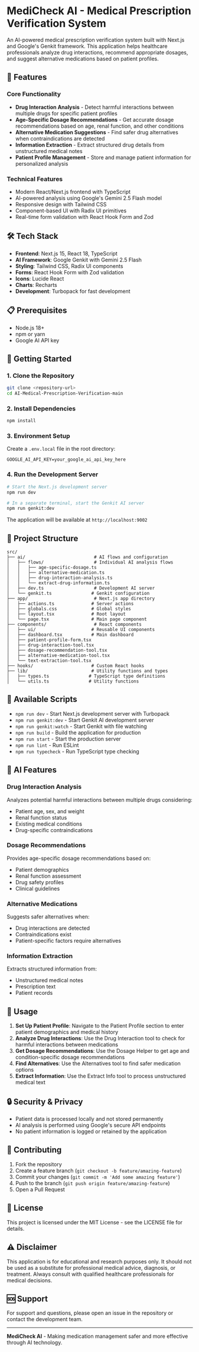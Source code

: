 # MediCheck AI - Medical Prescription Verification System

An AI-powered medical prescription verification system built with Next.js and Google's Genkit framework. This application helps healthcare professionals analyze drug interactions, recommend appropriate dosages, and suggest alternative medications based on patient profiles.

## 🚀 Features

### Core Functionality
- **Drug Interaction Analysis** - Detect harmful interactions between multiple drugs for specific patient profiles
- **Age-Specific Dosage Recommendations** - Get accurate dosage recommendations based on age, renal function, and other conditions
- **Alternative Medication Suggestions** - Find safer drug alternatives when contraindications are detected
- **Information Extraction** - Extract structured drug details from unstructured medical notes
- **Patient Profile Management** - Store and manage patient information for personalized analysis

### Technical Features
- Modern React/Next.js frontend with TypeScript
- AI-powered analysis using Google's Gemini 2.5 Flash model
- Responsive design with Tailwind CSS
- Component-based UI with Radix UI primitives
- Real-time form validation with React Hook Form and Zod

## 🛠️ Tech Stack

- **Frontend**: Next.js 15, React 18, TypeScript
- **AI Framework**: Google Genkit with Gemini 2.5 Flash
- **Styling**: Tailwind CSS, Radix UI components
- **Forms**: React Hook Form with Zod validation
- **Icons**: Lucide React
- **Charts**: Recharts
- **Development**: Turbopack for fast development

## 📋 Prerequisites

- Node.js 18+ 
- npm or yarn
- Google AI API key

## 🚀 Getting Started

### 1. Clone the Repository
```bash
git clone <repository-url>
cd AI-Medical-Prescription-Verification-main
```

### 2. Install Dependencies
```bash
npm install
```

### 3. Environment Setup
Create a `.env.local` file in the root directory:
```env
GOOGLE_AI_API_KEY=your_google_ai_api_key_here
```

### 4. Run the Development Server
```bash
# Start the Next.js development server
npm run dev

# In a separate terminal, start the Genkit AI server
npm run genkit:dev
```

The application will be available at `http://localhost:9002`

## 📁 Project Structure

```
src/
├── ai/                          # AI flows and configuration
│   ├── flows/                   # Individual AI analysis flows
│   │   ├── age-specific-dosage.ts
│   │   ├── alternative-medication.ts
│   │   ├── drug-interaction-analysis.ts
│   │   └── extract-drug-information.ts
│   ├── dev.ts                   # Development AI server
│   └── genkit.ts               # Genkit configuration
├── app/                         # Next.js app directory
│   ├── actions.ts              # Server actions
│   ├── globals.css             # Global styles
│   ├── layout.tsx              # Root layout
│   └── page.tsx                # Main page component
├── components/                  # React components
│   ├── ui/                     # Reusable UI components
│   ├── dashboard.tsx           # Main dashboard
│   ├── patient-profile-form.tsx
│   ├── drug-interaction-tool.tsx
│   ├── dosage-recommendation-tool.tsx
│   ├── alternative-medication-tool.tsx
│   └── text-extraction-tool.tsx
├── hooks/                      # Custom React hooks
├── lib/                        # Utility functions and types
│   ├── types.ts               # TypeScript type definitions
│   └── utils.ts               # Utility functions
```

## 🔧 Available Scripts

- `npm run dev` - Start Next.js development server with Turbopack
- `npm run genkit:dev` - Start Genkit AI development server
- `npm run genkit:watch` - Start Genkit with file watching
- `npm run build` - Build the application for production
- `npm run start` - Start the production server
- `npm run lint` - Run ESLint
- `npm run typecheck` - Run TypeScript type checking

## 🤖 AI Features

### Drug Interaction Analysis
Analyzes potential harmful interactions between multiple drugs considering:
- Patient age, sex, and weight
- Renal function status
- Existing medical conditions
- Drug-specific contraindications

### Dosage Recommendations
Provides age-specific dosage recommendations based on:
- Patient demographics
- Renal function assessment
- Drug safety profiles
- Clinical guidelines

### Alternative Medications
Suggests safer alternatives when:
- Drug interactions are detected
- Contraindications exist
- Patient-specific factors require alternatives

### Information Extraction
Extracts structured information from:
- Unstructured medical notes
- Prescription text
- Patient records

## 🎯 Usage

1. **Set Up Patient Profile**: Navigate to the Patient Profile section to enter patient demographics and medical history
2. **Analyze Drug Interactions**: Use the Drug Interaction tool to check for harmful interactions between medications
3. **Get Dosage Recommendations**: Use the Dosage Helper to get age and condition-specific dosage recommendations
4. **Find Alternatives**: Use the Alternatives tool to find safer medication options
5. **Extract Information**: Use the Extract Info tool to process unstructured medical text

## 🔒 Security & Privacy

- Patient data is processed locally and not stored permanently
- AI analysis is performed using Google's secure API endpoints
- No patient information is logged or retained by the application

## 🤝 Contributing

1. Fork the repository
2. Create a feature branch (`git checkout -b feature/amazing-feature`)
3. Commit your changes (`git commit -m 'Add some amazing feature'`)
4. Push to the branch (`git push origin feature/amazing-feature`)
5. Open a Pull Request

## 📄 License

This project is licensed under the MIT License - see the LICENSE file for details.

## ⚠️ Disclaimer

This application is for educational and research purposes only. It should not be used as a substitute for professional medical advice, diagnosis, or treatment. Always consult with qualified healthcare professionals for medical decisions.

## 🆘 Support

For support and questions, please open an issue in the repository or contact the development team.

---

**MediCheck AI** - Making medication management safer and more effective through AI technology.
